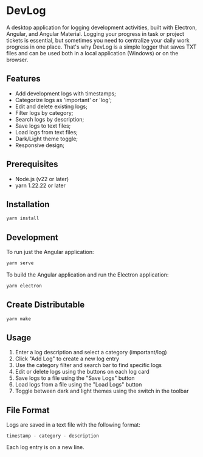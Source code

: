 # DevLog

A desktop application for logging development activities, built with Electron, Angular, and Angular Material.
Logging your progress in task or project tickets is essential, but sometimes you need to centralize your daily work progress in one place. That's why DevLog is a simple logger that saves TXT files and can be used both in a local application (Windows) or on the browser.

## Features

- Add development logs with timestamps;
- Categorize logs as 'important' or 'log';
- Edit and delete existing logs;
- Filter logs by category;
- Search logs by description;
- Save logs to text files;
- Load logs from text files;
- Dark/Light theme toggle;
- Responsive design;

## Prerequisites

- Node.js (v22 or later)
- yarn 1.22.22 or later

## Installation

```bash
yarn install
```

## Development

To run just the Angular application:

```bash
yarn serve
```

To build the Angular application and run the Electron application:

```bash
yarn electron
```

## Create Distributable

```bash
yarn make
```

## Usage

1. Enter a log description and select a category (important/log)
2. Click "Add Log" to create a new log entry
3. Use the category filter and search bar to find specific logs
4. Edit or delete logs using the buttons on each log card
5. Save logs to a file using the "Save Logs" button
6. Load logs from a file using the "Load Logs" button
7. Toggle between dark and light themes using the switch in the toolbar

## File Format

Logs are saved in a text file with the following format:
```
timestamp - category - description
```

Each log entry is on a new line.